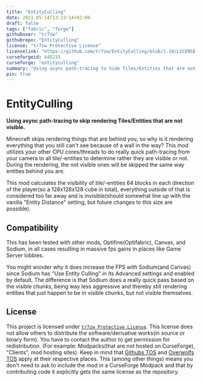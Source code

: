 ```yaml
---
title: "EntityCulling"
date: 2021-05-14T13:23:14+02:00
draft: false
tags: ["fabric", "forge"]
githubuser: "tr7zw"
githubrepo: "EntityCulling"
license: "tr7zw Protective License"
licenselink: "https://github.com/tr7zw/EntityCulling/blob/1.18/LICENSE-EntityCulling"
curseforgeid: 448233
curseforge: "entityculling"
summary: "Using async path-tracing to hide Tiles/Entities that are not visible!"
pin: true
---
```

# EntityCulling

__Using async path-tracing to skip rendering Tiles/Entities that are not visible.__

Minecraft skips rendering things that are behind you, so why is it rendering everything that you still can't see because of a wall in the way? This mod utilizes your other CPU cores/threads to do really quick path-tracing from your camera to all tile/-entities to determine rather they are visible or not. During the rendering, the not visible ones will be skipped the same way entities behind you are.

This mod calculates the visibility of tile/-entities 64 blocks in each direction of the player(so a 128x128x128 cube in total), everything outside of that is considered too far away and is invisible(should somewhat line up with the vanilla "Entity Distance" setting, but future changes to this size are possible).

## Compatibility

This has been tested with other mods, Optifine(Optifabric), Canvas, and Sodium, in all cases resulting in massive fps gains in places like Game Server lobbies.

You might wonder why it does increase the FPS with Sodium(and Canvas) since Sodium has "Use Entity Culling" in its Advanced settings and enabled by default. The difference is that Sodium does a really quick pass based on the visible chunks, being way less aggressive and thereby still rendering entities that just happen to be in visible chunks, but not visible themselves.

## License

This project is licensed under [``tr7zw Protective License``](LICENSE-EntityCulling).
This license does not allow others to distribute the software/derivative works(in source or binary form).
You have to contact the author to get permission for redistribution. (For example: Modpacks(that are not hosted on CurseForge), "Clients", mod hosting sites).
Keep in mind that [Githubs TOS](https://docs.github.com/en/github/site-policy/github-terms-of-service#d-user-generated-content) and [Overwolfs TOS](https://www.overwolf.com/legal/terms/) apply at their respective places. This (among other things) means you don't need to ask to include the mod in a CurseForge Modpack and that by contributing code it explicitly gets the same license as the repository.
